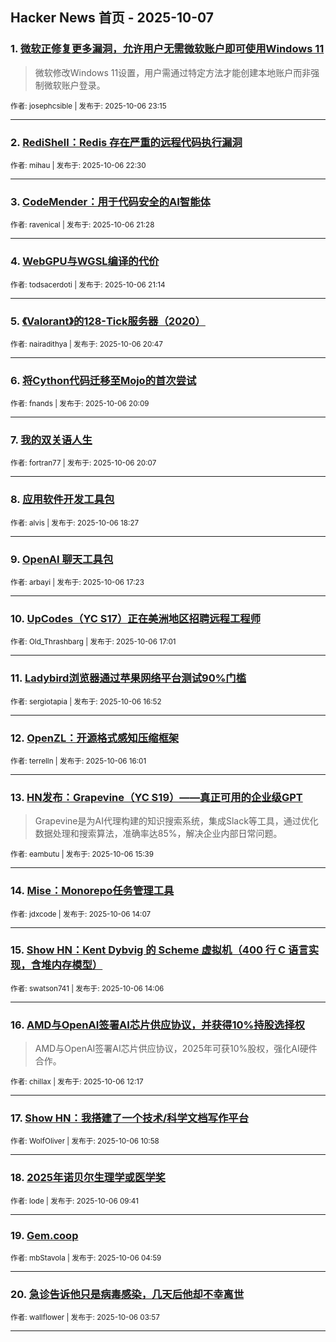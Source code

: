 ## Hacker News 首页 - 2025-10-07


### 1. [微软正修复更多漏洞，允许用户无需微软账户即可使用Windows 11](https://news.ycombinator.com/item?id=45497384)
> 微软修改Windows 11设置，用户需通过特定方法才能创建本地账户而非强制微软账户登录。

<sub>作者: josephcsible | 发布于: 2025-10-06 23:15</sub>

---

### 2. [RediShell：Redis 存在严重的远程代码执行漏洞](https://news.ycombinator.com/item?id=45497027)

<sub>作者: mihau | 发布于: 2025-10-06 22:30</sub>

---

### 3. [CodeMender：用于代码安全的AI智能体](https://news.ycombinator.com/item?id=45496533)

<sub>作者: ravenical | 发布于: 2025-10-06 21:28</sub>

---

### 4. [WebGPU与WGSL编译的代价](https://news.ycombinator.com/item?id=45496406)

<sub>作者: todsacerdoti | 发布于: 2025-10-06 21:14</sub>

---

### 5. [《Valorant》的128-Tick服务器（2020）](https://news.ycombinator.com/item?id=45496146)

<sub>作者: nairadithya | 发布于: 2025-10-06 20:47</sub>

---

### 6. [将Cython代码迁移至Mojo的首次尝试](https://news.ycombinator.com/item?id=45495738)

<sub>作者: fnands | 发布于: 2025-10-06 20:09</sub>

---

### 7. [我的双关语人生](https://news.ycombinator.com/item?id=45495711)

<sub>作者: fortran77 | 发布于: 2025-10-06 20:07</sub>

---

### 8. [应用软件开发工具包](https://news.ycombinator.com/item?id=45494558)

<sub>作者: alvis | 发布于: 2025-10-06 18:27</sub>

---

### 9. [OpenAI 聊天工具包](https://news.ycombinator.com/item?id=45493718)

<sub>作者: arbayi | 发布于: 2025-10-06 17:23</sub>

---

### 10. [UpCodes（YC S17）正在美洲地区招聘远程工程师](https://news.ycombinator.com/item?id=45493453)

<sub>作者: Old_Thrashbarg | 发布于: 2025-10-06 17:01</sub>

---

### 11. [Ladybird浏览器通过苹果网络平台测试90%门槛](https://news.ycombinator.com/item?id=45493358)

<sub>作者: sergiotapia | 发布于: 2025-10-06 16:52</sub>

---

### 12. [OpenZL：开源格式感知压缩框架](https://news.ycombinator.com/item?id=45492803)

<sub>作者: terrelln | 发布于: 2025-10-06 16:01</sub>

---

### 13. [HN发布：Grapevine（YC S19）——真正可用的企业级GPT](https://news.ycombinator.com/item?id=45492564)
> Grapevine是为AI代理构建的知识搜索系统，集成Slack等工具，通过优化数据处理和搜索算法，准确率达85%，解决企业内部日常问题。

<sub>作者: eambutu | 发布于: 2025-10-06 15:39</sub>

---

### 14. [Mise：Monorepo任务管理工具](https://news.ycombinator.com/item?id=45491621)

<sub>作者: jdxcode | 发布于: 2025-10-06 14:07</sub>

---

### 15. [Show HN：Kent Dybvig 的 Scheme 虚拟机（400 行 C 语言实现，含堆内存模型）](https://news.ycombinator.com/item?id=45491609)

<sub>作者: swatson741 | 发布于: 2025-10-06 14:06</sub>

---

### 16. [AMD与OpenAI签署AI芯片供应协议，并获得10%持股选择权](https://news.ycombinator.com/item?id=45490549)
> AMD与OpenAI签署AI芯片供应协议，2025年可获10%股权，强化AI硬件合作。

<sub>作者: chillax | 发布于: 2025-10-06 12:17</sub>

---

### 17. [Show HN：我搭建了一个技术/科学文档写作平台](https://news.ycombinator.com/item?id=45489999)

<sub>作者: WolfOliver | 发布于: 2025-10-06 10:58</sub>

---

### 18. [2025年诺贝尔生理学或医学奖](https://news.ycombinator.com/item?id=45489533)

<sub>作者: lode | 发布于: 2025-10-06 09:41</sub>

---

### 19. [Gem.coop](https://news.ycombinator.com/item?id=45487771)

<sub>作者: mbStavola | 发布于: 2025-10-06 04:59</sub>

---

### 20. [急诊告诉他只是病毒感染，几天后他却不幸离世](https://news.ycombinator.com/item?id=45487519)

<sub>作者: wallflower | 发布于: 2025-10-06 03:57</sub>

---
